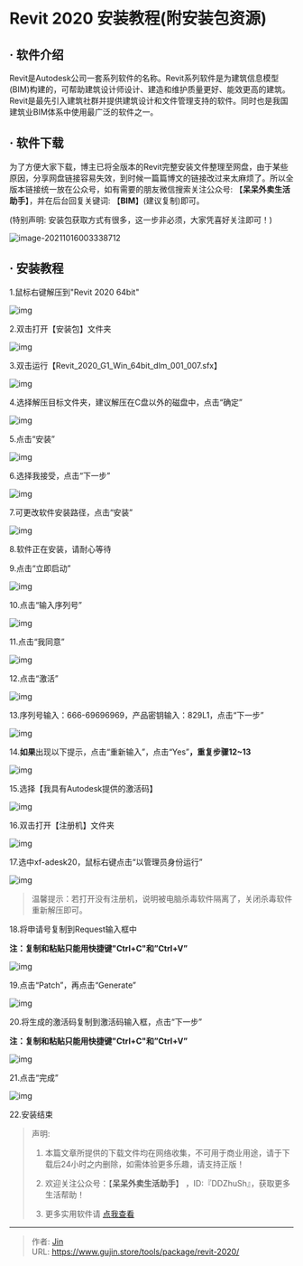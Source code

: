 # Revit 2020 安装教程(附安装包资源)


## · 软件介绍
Revit是Autodesk公司一套系列软件的名称。Revit系列软件是为建筑信息模型(BIM)构建的，可帮助建筑设计师设计、建造和维护质量更好、能效更高的建筑。Revit是最先引入建筑社群并提供建筑设计和文件管理支持的软件。同时也是我国建筑业BIM体系中使用最广泛的软件之一。

## · 软件下载
为了方便大家下载，博主已将全版本的Revit完整安装文件整理至网盘，由于某些原因，分享网盘链接容易失效，到时候一篇篇博文的链接改过来太麻烦了。所以全版本链接统一放在公众号，如有需要的朋友微信搜索关注公众号: 【**呆呆外卖生活助手**】，并在后台回复关键词: 【**BIM**】(建议复制)即可。

(特别声明: 安装包获取方式有很多，这一步非必须，大家凭喜好关注即可！)

![image-20211016003338712](https://img.gujin.store/img/image-20211016003338712.png)

## · 安装教程

1.鼠标右键解压到"Revit 2020 64bit"

![img](https://img.gujin.store/img/v2-6fabcf57aca5129a65525991dd4f8c55_720w.png)

2.双击打开【安装包】文件夹

![img](https://img.gujin.store/img/v2-545f6aa587dd076b51c4743f461831e2_720w.png)

3.双击运行【Revit_2020_G1_Win_64bit_dlm_001_007.sfx】

![img](https://img.gujin.store/img/v2-65f08161a4bad75d4852abfa6148f29f_720w.png)

4.选择解压目标文件夹，建议解压在C盘以外的磁盘中，点击“确定”

![img](https://img.gujin.store/img/v2-98d8df388f2d75526761e06ca18a7ff6_720w.png)

5.点击“安装”

![img](https://img.gujin.store/img/v2-34430911297aa6502d2f33f569609f96_720w.png)

6.选择我接受，点击“下一步”

![img](https://img.gujin.store/img/v2-e7b17643f33d4fc5e0d39327785b8b64_720w.png)

7.可更改软件安装路径，点击“安装”

![img](https://img.gujin.store/img/v2-c60f4624ed91c5a3b86cc0372d67fa23_720w.png)

8.软件正在安装，请耐心等待

9.点击“立即启动”

![img](https://img.gujin.store/img/v2-ec453ffb6ecaedfa4764083d3ea57660_720w.png)

10.点击“输入序列号”

![img](https://img.gujin.store/img/v2-8be5684f9f05ef1cc776585f99e04a84_720w.png)

11.点击“我同意”

![img](https://img.gujin.store/img/v2-9c444f2381cbca29124cce9d7d06c3c3_720w.png)

12.点击“激活”

![img](https://img.gujin.store/img/v2-42ab2960434df3e70a958c67cf392140_720w.png)

13.序列号输入：666-69696969，产品密钥输入：829L1，点击“下一步”

![img](https://img.gujin.store/img/v2-68107a74b1bdced9e1dce4774a23393f_720w.png)

14.**如果**出现以下提示，点击“重新输入”，点击“Yes”**，重复步骤12~13**

![img](https://img.gujin.store/img/v2-b72a34c24a1ed39f34abecb4faa424b3_720w.png)

15.选择【我具有Autodesk提供的激活码】

![img](https://img.gujin.store/img/v2-2888b03a97ca5aa84f19ea73a3ec7ef4_720w.png)

16.双击打开【注册机】文件夹

![img](https://img.gujin.store/img/v2-b86d9098110b2f5fee2f40a7bc930c92_720w.png)

17.选中xf-adesk20，鼠标右键点击“以管理员身份运行”

![img](https://img.gujin.store/img/v2-43a8dc944b07e945d1526542590d6215_720w.png)



> 温馨提示：若打开没有注册机，说明被电脑杀毒软件隔离了，关闭杀毒软件重新解压即可。

18.将申请号复制到Request输入框中

**注：复制和粘贴只能用快捷键"Ctrl+C"和”Ctrl+V”**

![img](https://img.gujin.store/img/v2-d9e263260ea05e2fff82b5c4497c0517_720w.png)

19.点击“Patch”，再点击“Generate”

![img](https://img.gujin.store/img/v2-6bdfa8b4babf3c80e7a2226329023dd6_720w.png)

20.将生成的激活码复制到激活码输入框，点击“下一步”

**注：复制和粘贴只能用快捷键"Ctrl+C"和”Ctrl+V”**

![img](https://img.gujin.store/img/v2-1ebabedc9bf96aac7acd99c6c3c0a2e0_720w.png)

21.点击“完成”

![img](https://img.gujin.store/img/v2-63bca08986899ff090e7c31cf80e7ca4_720w.png)

22.安装结束




> 声明: 
>
> 1. 本篇文章所提供的下载文件均在网络收集，不可用于商业用途，请于下载后24小时之内删除，如需体验更多乐趣，请支持正版！
>
> 2. 欢迎关注公众号：【**呆呆外卖生活助手**】 ，ID:『DDZhuSh』，获取更多生活帮助！
>
> 3. 更多实用软件请  [点我查看](/tools)

---

> 作者: [Jin](https://img.gujin.store/img/favicon.ico)  
> URL: https://www.gujin.store/tools/package/revit-2020/  


